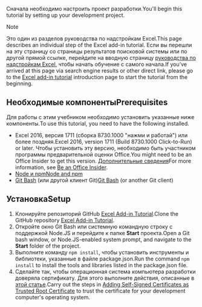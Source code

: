 <span data-ttu-id="297fb-101">Сначала необходимо настроить проект разработки.</span><span class="sxs-lookup"><span data-stu-id="297fb-101">You'll begin this tutorial by setting up your development project.</span></span> 

> [!NOTE]
> <span data-ttu-id="297fb-102">Это один из разделов руководства по надстройкам Excel.</span><span class="sxs-lookup"><span data-stu-id="297fb-102">This page describes an individual step of the Excel add-in tutorial.</span></span> <span data-ttu-id="297fb-103">Если вы перешли на эту страницу со страницы результатов поисковой системы или по другой прямой ссылке, перейдите на вводную страницу [руководства по надстройкам Excel](../tutorials/excel-tutorial.yml), чтобы начать обучение с самого начала.</span><span class="sxs-lookup"><span data-stu-id="297fb-103">If you’ve arrived at this page via search engine results or other direct link, please go to the [Excel add-in tutorial](../tutorials/excel-tutorial.yml) introduction page to start the tutorial from the beginning.</span></span>

## <a name="prerequisites"></a><span data-ttu-id="297fb-104">Необходимые компоненты</span><span class="sxs-lookup"><span data-stu-id="297fb-104">Prerequisites</span></span>

<span data-ttu-id="297fb-105">Для работы с этим учебником необходимо установить указанные ниже компоненты.</span><span class="sxs-lookup"><span data-stu-id="297fb-105">To use this tutorial, you need to have the following installed.</span></span> 

- <span data-ttu-id="297fb-106">Excel 2016, версия 1711 (сборка 8730.1000 "нажми и работай") или более поздняя.</span><span class="sxs-lookup"><span data-stu-id="297fb-106">Excel 2016, version 1711 (Build 8730.1000 Click-to-Run) or later.</span></span> <span data-ttu-id="297fb-107">Чтобы установить эту версию, необходимо быть участником программы предварительной оценки Office.</span><span class="sxs-lookup"><span data-stu-id="297fb-107">You might need to be an Office Insider to get this version.</span></span> <span data-ttu-id="297fb-108">[Дополнительные сведения](https://products.office.com/office-insider?tab=tab-1)</span><span class="sxs-lookup"><span data-stu-id="297fb-108">For more information, see [Be an Office Insider](https://products.office.com/office-insider?tab=tab-1).</span></span>
- [<span data-ttu-id="297fb-109">Node и npm</span><span class="sxs-lookup"><span data-stu-id="297fb-109">Node and npm</span></span>](https://nodejs.org/en/) 
- <span data-ttu-id="297fb-110">[Git Bash](https://git-scm.com/downloads) (или другой клиент Git)</span><span class="sxs-lookup"><span data-stu-id="297fb-110">[Git Bash](https://git-scm.com/downloads) (or another Git client)</span></span>

## <a name="setup"></a><span data-ttu-id="297fb-111">Установка</span><span class="sxs-lookup"><span data-stu-id="297fb-111">Setup</span></span>

1. <span data-ttu-id="297fb-112">Клонируйте репозиторий GitHub [Excel Add-in Tutorial](https://github.com/OfficeDev/Excel-Add-in-Tutorial).</span><span class="sxs-lookup"><span data-stu-id="297fb-112">Clone the GitHub repository [Excel Add-in Tutorial](https://github.com/OfficeDev/Excel-Add-in-Tutorial).</span></span>
2. <span data-ttu-id="297fb-113">Откройте окно Git Bash или системную командную строку с поддержкой Node.JS и перейдите к папке **Start** проекта.</span><span class="sxs-lookup"><span data-stu-id="297fb-113">Open a Git bash window, or Node.JS-enabled system prompt, and navigate to the **Start** folder of the project.</span></span>
3. <span data-ttu-id="297fb-114">Выполните команду `npm install`, чтобы установить инструменты и библиотеки, указанные в файле package.json.</span><span class="sxs-lookup"><span data-stu-id="297fb-114">Run the command `npm install` to install the tools and libraries listed in the package.json file.</span></span> 
4. <span data-ttu-id="297fb-115">Сделайте так, чтобы операционная система компьютера разработки доверяла сертификату. Для этого выполните действия, описанные в [этой статье](https://github.com/OfficeDev/generator-office/blob/master/src/docs/ssl.md).</span><span class="sxs-lookup"><span data-stu-id="297fb-115">Carry out the steps in [Adding Self-Signed Certificates as Trusted Root Certificate](https://github.com/OfficeDev/generator-office/blob/master/src/docs/ssl.md) to trust the certificate for your development computer's operating system.</span></span>


